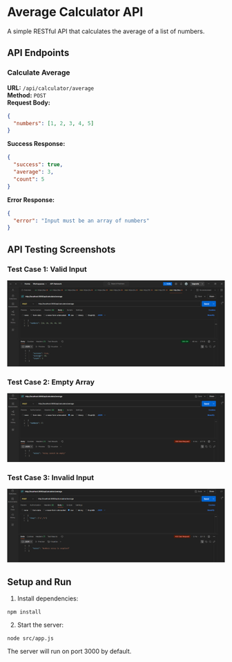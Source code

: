 # Average Calculator API

A simple RESTful API that calculates the average of a list of numbers.

## API Endpoints

### Calculate Average

**URL:** `/api/calculator/average`  
**Method:** `POST`  
**Request Body:**
```json
{
  "numbers": [1, 2, 3, 4, 5]
}
```

**Success Response:**
```json
{
  "success": true,
  "average": 3,
  "count": 5
}
```

**Error Response:**
```json
{
  "error": "Input must be an array of numbers"
}
```

## API Testing Screenshots

### Test Case 1: Valid Input

![Valid Input Response](./src/screenshots/testCase1.png)

### Test Case 2: Empty Array

![Empty Array Request](./src/screenshots/emptyArray.png)


### Test Case 3: Invalid Input

![Invalid Input Request](./src/screenshots/InvalidInput.png)



## Setup and Run

1. Install dependencies:
```
npm install
```

2. Start the server:
```
node src/app.js
```

The server will run on port 3000 by default.

